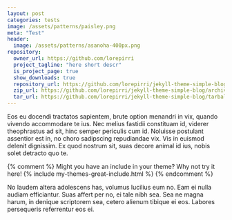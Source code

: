 ```yaml
---
layout: post
categories: tests
image: /assets/patterns/paisley.png
meta: "Test"
header:
  image: /assets/patterns/asanoha-400px.png
repository:
  owner_url: https://github.com/lorepirri
  project_tagline: "here short descr"
  is_project_page: true
  show_downloads: true
  repository_url: https://github.com/lorepirri/jekyll-theme-simple-blog
  zip_url: https://github.com/lorepirri/jekyll-theme-simple-blog/archive/master.zip
  tar_url: https://github.com/lorepirri/jekyll-theme-simple-blog/tarball/master
---
```


Eos eu docendi tractatos sapientem, brute option menandri in vix, quando vivendo accommodare te ius. Nec melius fastidii constituam id, viderer theophrastus ad sit, hinc semper periculis cum id. Noluisse postulant assentior est in, no choro sadipscing repudiandae vix. Vis in euismod delenit dignissim. Ex quod nostrum sit, suas decore animal id ius, nobis solet detracto quo te.

{% comment %}
Might you have an include in your theme? Why not try it here!
{% include my-themes-great-include.html %}
{% endcomment %}

No laudem altera adolescens has, volumus lucilius eum no. Eam ei nulla audiam efficiantur. Suas affert per no, ei tale nibh sea. Sea ne magna harum, in denique scriptorem sea, cetero alienum tibique ei eos. Labores persequeris referrentur eos ei.
